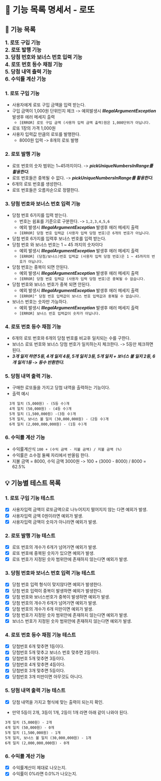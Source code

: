 # 🚀 기능 목록 명세서 - 로또

## 🎯 기능 목록

<span style="font-size:120%">**1. 로또 구입 기능**</span><br>
<span style="font-size:120%">**2. 로또 발행 기능**</span><br>
<span style="font-size:120%">**3. 당첨 번호와 보너스 번호 입력 기능**</span><br>
<span style="font-size:120%">**4. 로또 번호 등수 채점 기능**</span><br>
<span style="font-size:120%">**5. 당첨 내역 출력 기능**</span><br>
<span style="font-size:120%">**6. 수익률 계산 기능**</span><br>




### 1. 로또 구입 기능

- 사용자에게 로또 구입 금액을 입력 받는다.
- 구입 금액이 1,000원 단위인지 체크 -> 예외발생시 ***IllegalArgumentException*** 발생후 에러 메세지 출력
  - `[ERROR] 로또 구입 금액 (사용자 입력 금액 출력)원은 1,000단위가 아닙니다.`
- 로또 1장의 가격 1,000원
- 사용자 입력값 만큼의 로또를 발행한다.
  - 8000원 입력 -> 8개의 로또 발행

### 2. 로또 발행 기능

- 로또 번호의 숫자 범위는 1~45까지이다. -> ***pickUniqueNumbersInRange를 활용한다.***
- 로또 번호들은 중복될 수 없다. -> ***pickUniqueNumbersInRange를 활용한다.***
- 6개의 로또 번호를 생성한다.
- 로또 번호들은 오름차순으로 정렬한다.

### 3. 당첨 번호와 보너스 번호 입력 기능

- 당첨 번호 6가지를 입력 받는다.  
  - 번호는 쉼표를 기준으로 구분한다. ->  `1,2,3,4,5,6`
  - 예외 발생시 ***IllegalArgumentException*** 발생후 에러 메세지 출력
  - `[ERROR] 당첨 번호 입력값 (사용자 입력 당첨 번호)은 6개의 번호가 아닙니다`.
- 당첨 번호 6가지를 입력후 보너스 번호를 입력 받는다.
- 당첨 번호 와 보너스 번호는 1 ~ 45 까지의 숫자이다
  - 예외 발생시 ***IllegalArgumentException*** 발생후 에러 메세지 출력
  - `[ERROR] (당첨/보너스)번호 입력값 (사용자 입력 당첨 번호)은 1 ~ 45까지의 번호가 아닙니다.`
- 당첨 번호는 중복이 되면 안된다.
  - 예외 발생시 ***IllegalArgumentException*** 발생후 에러 메세지 출력
  - `[ERROR] 당첨 번호 입력값 (사용자 입력 당첨 번호)은 중복될 수 없습니다.`
- 당첨 번호와 보너스 번호가 중복 되면 안된다.
   - 예외 발생시 ***IllegalArgumentException*** 발생후 에러 메세지 출력
   - `[ERROR]" 당첨 번호 입력값이 보너스 번호 입력값과 중복될 수 없습니다.`
- 보너스 번호는 숫자만 가능하다.
  - 예외 발생시 ***IllegalArgumentException*** 발생후 에러 메세지 출력
  - `[ERROR] 보너스 번호 입력값이 숫자가 아닙니다.`

### 4. 로또 번호 등수 채점 기능

- 6개의 로또 번호와 6개의 당첨 번호를 비교후 일치되는 수를 구한다.
- 보너스 로또 번호와 보너스 당첨 번호가 일치하는지 체크한다. -> 5등만 체크하면 된다.
- ***3개 일치 하면 5등, 4개 일치 4등, 5개 일치 3등, 5개 일치 + 보너스 불 일치 2등, 6개 일치 1등 -> 등수 반환한다.***

### 5. 당첨 내역 출력 기능.

- 구매한 로또들을 가지고 당첨 내역을 출력하는 기능이다.
- 출력 예시
```
  3개 일치 (5,000원) - (5등 수)개
  4개 일치 (50,000원) - (4등 수)개
  5개 일치 (1,500,000원) -(3등 수)개
  5개 일치, 보너스 볼 일치 (30,000,000원) - (2등 수)개
  6개 일치 (2,000,000,000원) - (1등 수)개
```
### 6. 수익률 계산 기능

- 수익률계산식 `100 + (수익 금액 - 지불 금액) / 지불 금액 (%)`
- 수익률은 소수점 둘째 자리에서 반올림 한다.
- 지불 금액 = 8000, 수익 금액 3000원 -> 100 + (3000 - 8000) / 8000 = 62.5%

## 💡 기능별 테스트 목록

### 1. 로또 구입 기능 테스트

- [x] 사용자입력 금액이 로또금액으로 나누어지지 떨어지지 않는 다면 예외가 발생.
- [x] 사용자입력 금액 0원이라면 예외가 발생.
- [x] 사용자입력 금액이 숫자가 아니라면 예외가 발생.

### 2. 로또 발행 기능 테스트

- [x] 로또 번호의 개수가 6개가 넘어가면 예외가 발생.
- [x] 로또 번호에 중복된 숫자가 있으면 예외가 발생.
- [x] 로또 번호가 지정된 숫자 범위안에 존재하지 않는다면 예외가 발생.

### 3. 당첨 번호와 보너스 번호 입력 기능 테스트

- [x] 당첨 번호 입력 형식이 맞지않다면 예외가 발생한다.
- [x] 당첨 번호 입력이 중복이 발생하면 예외가 발생한다.
- [x] 당첨 번호와 보너스번호가 중복이 발생하면 예외가 발생.
- [x] 당첨 번호의 개수가 6개가 넘어가면 예외가 발생.
- [x] 당첨 번호의 개수가 6개 미만이면 예외가 발생.
- [x] 당첨 번호가 지정된 숫자 범위안에 존재하지 않는다면 예외가 발생.
- [x] 보너스 번호가 지정된 숫자 범위안에 존재하지 않는다면 예외가 발생.

### 4. 로또 번호 등수 채점 기능 테스트

- [x] 당첨번호 6개 맞추면 1등이다.
- [x] 당첨번호 5개 맞추고 보너스 번호 맞추면 2등이다.
- [x] 당첨번호 5개 맞추면 3등이다.
- [x] 당첨번호 4개 맞추면 4등이다.
- [x] 당첨번호 3개 맞추면 5등이다.
- [x] 당첨번호 3개 미만이면 아무것도 아니다.

### 5. 당첨 내역 출력 기능 테스트

- [x] 당첨 내역을 가지고 형식에 맞는 출력이 되는지 확인.

- 만약 5등이 2개, 3등이 1개, 2등이 1개 라면 아래 같이 나와야 된다.
```
3개 일치 (5,000원) - 2개
4개 일치 (50,000원) - 0개
5개 일치 (1,500,000원) - 1개
5개 일치, 보너스 볼 일치 (30,000,000원) - 1개
6개 일치 (2,000,000,000원) - 0개
```
### 6. 수익률 계산 기능

- [x] 수익률계산이 제대로 나오는지.
- [x] 수익률이 0%라면 0.0%가 나오는지.
